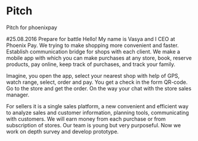 # Pitch
Pitch for phoenixpay

#25.08.2016 Prepare for battle
Hello! My name is Vasya and I CEO at Phoenix Pay.
We trying to make shopping more convenient and faster. Establish communication bridge for shops with each client. 
We make a mobile app with which you can make purchases at any store, book, reserve products, pay online, keep track of purchases, and track your family.

Imagine, you open the app, select your nearest shop with help of GPS, watch range, select, order and pay. You get a check in the form QR-code.  Go to the store and get the order. On the way your chat with the store sales manager.

For sellers it is a single sales platform, a new convenient and efficient way to analyze sales and customer information, planning tools, communicating with customers.
We will earn money from each purchase or from subscription of stores.
Our team is young but very purposeful.
Now we work on depth survey and develop prototype.
